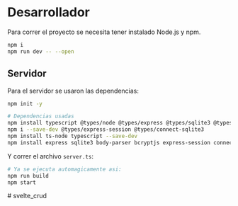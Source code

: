 # Desarrollador
Para correr el proyecto se necesita tener instalado Node.js y npm.
```bash
npm i
npm run dev -- --open
```

## Servidor
Para el servidor se usaron las dependencias:
```bash
npm init -y

# Dependencias usadas
npm install typescript @types/node @types/express @types/sqlite3 @types/bcryptjs ts-node
npm i --save-dev @types/express-session @types/connect-sqlite3
npm install ts-node typescript --save-dev
npm install express sqlite3 body-parser bcryptjs express-session connect-sqlite3 nodemailer uuid
```
Y correr el archivo `server.ts`:
```bash
# Ya se ejecuta automagicamente asi:
npm run build
npm start
```
#   s v e l t e _ c r u d  
 